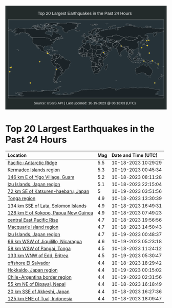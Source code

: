 ![Map](./map.png)

# Top 20 Largest Earthquakes in the Past 24 Hours

| Location | Mag | Date and Time (UTC) |
|:---|:---|:---|
| [Pacific-Antarctic Ridge](https://earthquake.usgs.gov/earthquakes/eventpage/us6000lgca) | 5.5 | 10-18-2023 10:29:29 |
| [Kermadec Islands region](https://earthquake.usgs.gov/earthquakes/eventpage/us6000lghi) | 5.3 | 10-19-2023 00:45:34 |
| [146 km E of Yigo Village, Guam](https://earthquake.usgs.gov/earthquakes/eventpage/us6000lgbq) | 5.2 | 10-18-2023 08:11:28 |
| [Izu Islands, Japan region](https://earthquake.usgs.gov/earthquakes/eventpage/us6000lggz) | 5.1 | 10-18-2023 22:15:04 |
| [72 km SE of Katsuren-haebaru, Japan](https://earthquake.usgs.gov/earthquakes/eventpage/us6000lgi4) | 5 | 10-19-2023 03:51:56 |
| [Tonga region](https://earthquake.usgs.gov/earthquakes/eventpage/us6000lgcs) | 4.9 | 10-18-2023 13:30:39 |
| [134 km SSE of Lata, Solomon Islands](https://earthquake.usgs.gov/earthquakes/eventpage/us6000lgel) | 4.9 | 10-18-2023 16:49:31 |
| [128 km E of Kokopo, Papua New Guinea](https://earthquake.usgs.gov/earthquakes/eventpage/us6000lgbk) | 4.9 | 10-18-2023 07:49:23 |
| [central East Pacific Rise](https://earthquake.usgs.gov/earthquakes/eventpage/us6000lgfy) | 4.7 | 10-18-2023 19:56:56 |
| [Macquarie Island region](https://earthquake.usgs.gov/earthquakes/eventpage/us6000lgd4) | 4.7 | 10-18-2023 14:50:43 |
| [Izu Islands, Japan region](https://earthquake.usgs.gov/earthquakes/eventpage/us6000lghk) | 4.7 | 10-19-2023 00:48:37 |
| [66 km WSW of Jiquilillo, Nicaragua](https://earthquake.usgs.gov/earthquakes/eventpage/us6000lgie) | 4.6 | 10-19-2023 05:23:18 |
| [58 km WSW of Pangai, Tonga](https://earthquake.usgs.gov/earthquakes/eventpage/us6000lgcd) | 4.5 | 10-18-2023 11:24:12 |
| [133 km WNW of Edd, Eritrea](https://earthquake.usgs.gov/earthquakes/eventpage/us6000lgih) | 4.5 | 10-19-2023 05:30:47 |
| [offshore El Salvador](https://earthquake.usgs.gov/earthquakes/eventpage/us6000lgf2) | 4.4 | 10-18-2023 18:29:42 |
| [Hokkaido, Japan region](https://earthquake.usgs.gov/earthquakes/eventpage/us6000lghf) | 4.4 | 10-19-2023 00:15:02 |
| [Chile-Argentina border region](https://earthquake.usgs.gov/earthquakes/eventpage/us6000lghw) | 4.4 | 10-19-2023 02:31:56 |
| [55 km NE of Dipayal, Nepal](https://earthquake.usgs.gov/earthquakes/eventpage/us6000lgeh) | 4.4 | 10-18-2023 16:18:49 |
| [20 km SSE of Akkeshi, Japan](https://earthquake.usgs.gov/earthquakes/eventpage/us6000lgej) | 4.4 | 10-18-2023 16:27:36 |
| [125 km ENE of Tual, Indonesia](https://earthquake.usgs.gov/earthquakes/eventpage/us6000lgey) | 4.4 | 10-18-2023 18:09:47 |
